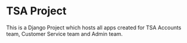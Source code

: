 # TSA Project
 
This is a Django Project which hosts all apps created for TSA Accounts team, Customer Service team and Admin team.
